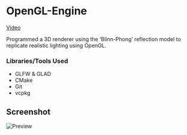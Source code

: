 # OpenGL-Engine
[Video](https://youtu.be/lygBcTKR5fo?si=EZV7-a6U0Am7yHdJ)

Programmed a 3D renderer using the ‘Blinn-Phong’ reflection model to replicate realistic lighting using OpenGL.

### Libraries/Tools Used
- GLFW & GLAD
- CMake
- Git
- vcpkg

## Screenshot
![Preview](https://i.ibb.co/XScZxWR/image.png)
